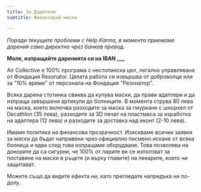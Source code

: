 ```yaml
---
title: За Дарители
subtitle: Финансирай маски

---
```

_Поради текущите проблеми с Help Karma, в момента приемаме дарения само директно чрез банков превод._ 

**Моля, изпращайте даренията си на IBAN ___**

Air Collective е 100% програма с нестопанска цел, легално управлявана от Фондация Resonator. Цялата работа се извършва от доброволци или за "10% време" от персонала на Фондация "Резонатор". 

Всяка дарена стотинка свиква да купува маски, да прави адаптери и да изпраща завършени артикули до болниците. В момента струва 80 лева на маска, което включва разходите за маска за гмуркане с шнорхел от Decathlon (35 лева), разходите за 3D печат на пластмаса за изработка на адаптера (12 лева) и разходите за доставка над еконт (2-10 лева). 

Имаме политика на финансова прозрачност. Изискваме всички заявки за маски да бъдат направени чрез официално писмено искане от всяка болница и едва след това изпращаме оборудване. Това позволява на донорите да са сигурни, че 100% от парите ви се използват за поставяне на маски в ръцете (и върху главите) на лекарите, които ни защитават. 

Можете също да видите ефекта ни, като прегледате напредъка ни по-долу.